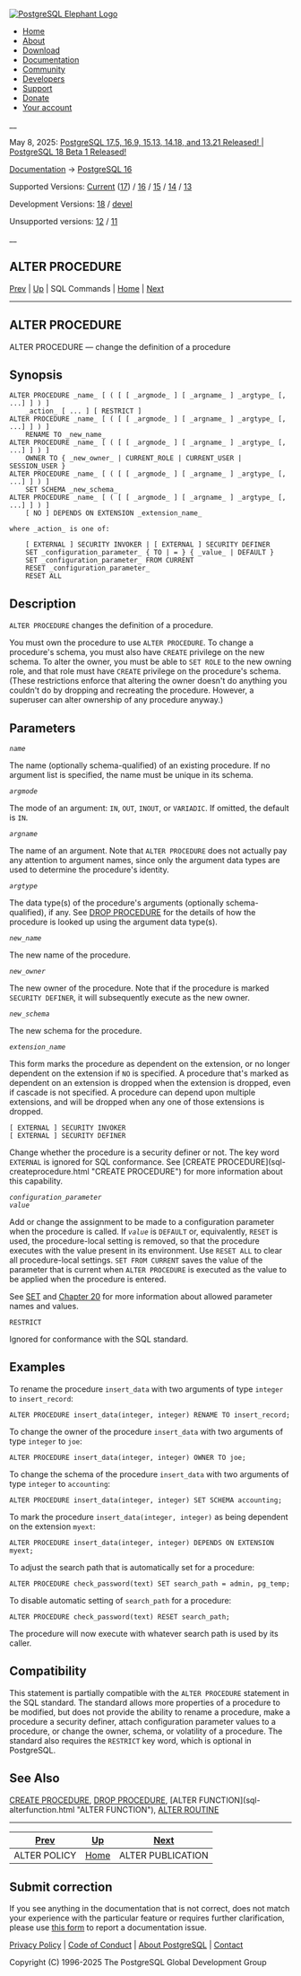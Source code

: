 [ ![PostgreSQL Elephant Logo](/media/img/about/press/elephant.png) ](/)

  * [Home](/ "Home")
  * [About](/about/ "About")
  * [Download](/download/ "Download")
  * [Documentation](/docs/ "Documentation")
  * [Community](/community/ "Community")
  * [Developers](/developer/ "Developers")
  * [Support](/support/ "Support")
  * [Donate](/about/donate/ "Donate")
  * [Your account](/account/ "Your account")

__

May 8, 2025: [ PostgreSQL 17.5, 16.9, 15.13, 14.18, and 13.21 Released! ](/about/news/postgresql-175-169-1513-1418-and-1321-released-3072/) | [ PostgreSQL 18 Beta 1 Released! ](/about/news/postgresql-18-beta-1-released-3070/)

[Documentation](/docs/ "Documentation") -> [PostgreSQL
16](/docs/16/index.html)

Supported Versions: [Current](/docs/current/sql-alterprocedure.html
"PostgreSQL 17 - ALTER PROCEDURE") ([17](/docs/17/sql-alterprocedure.html
"PostgreSQL 17 - ALTER PROCEDURE")) / [16](/docs/16/sql-alterprocedure.html
"PostgreSQL 16 - ALTER PROCEDURE") / [15](/docs/15/sql-alterprocedure.html
"PostgreSQL 15 - ALTER PROCEDURE") / [14](/docs/14/sql-alterprocedure.html
"PostgreSQL 14 - ALTER PROCEDURE") / [13](/docs/13/sql-alterprocedure.html
"PostgreSQL 13 - ALTER PROCEDURE")

Development Versions: [18](/docs/18/sql-alterprocedure.html "PostgreSQL 18 -
ALTER PROCEDURE") / [devel](/docs/devel/sql-alterprocedure.html "PostgreSQL
devel - ALTER PROCEDURE")

Unsupported versions: [12](/docs/12/sql-alterprocedure.html "PostgreSQL 12 -
ALTER PROCEDURE") / [11](/docs/11/sql-alterprocedure.html "PostgreSQL 11 -
ALTER PROCEDURE")

__

ALTER PROCEDURE  
---  
[Prev](sql-alterpolicy.html "ALTER POLICY")  | [Up](sql-commands.html "SQL Commands") | SQL Commands | [Home](index.html "PostgreSQL 16.9 Documentation") |  [Next](sql-alterpublication.html "ALTER PUBLICATION")  
  
* * *

## ALTER PROCEDURE

ALTER PROCEDURE — change the definition of a procedure

## Synopsis

    
    
    ALTER PROCEDURE _name_ [ ( [ [ _argmode_ ] [ _argname_ ] _argtype_ [, ...] ] ) ]
        _action_ [ ... ] [ RESTRICT ]
    ALTER PROCEDURE _name_ [ ( [ [ _argmode_ ] [ _argname_ ] _argtype_ [, ...] ] ) ]
        RENAME TO _new_name_
    ALTER PROCEDURE _name_ [ ( [ [ _argmode_ ] [ _argname_ ] _argtype_ [, ...] ] ) ]
        OWNER TO { _new_owner_ | CURRENT_ROLE | CURRENT_USER | SESSION_USER }
    ALTER PROCEDURE _name_ [ ( [ [ _argmode_ ] [ _argname_ ] _argtype_ [, ...] ] ) ]
        SET SCHEMA _new_schema_
    ALTER PROCEDURE _name_ [ ( [ [ _argmode_ ] [ _argname_ ] _argtype_ [, ...] ] ) ]
        [ NO ] DEPENDS ON EXTENSION _extension_name_
    
    where _action_ is one of:
    
        [ EXTERNAL ] SECURITY INVOKER | [ EXTERNAL ] SECURITY DEFINER
        SET _configuration_parameter_ { TO | = } { _value_ | DEFAULT }
        SET _configuration_parameter_ FROM CURRENT
        RESET _configuration_parameter_
        RESET ALL
    

## Description

`ALTER PROCEDURE` changes the definition of a procedure.

You must own the procedure to use `ALTER PROCEDURE`. To change a procedure's
schema, you must also have `CREATE` privilege on the new schema. To alter the
owner, you must be able to `SET ROLE` to the new owning role, and that role
must have `CREATE` privilege on the procedure's schema. (These restrictions
enforce that altering the owner doesn't do anything you couldn't do by
dropping and recreating the procedure. However, a superuser can alter
ownership of any procedure anyway.)

## Parameters

_`name`_

    

The name (optionally schema-qualified) of an existing procedure. If no
argument list is specified, the name must be unique in its schema.

_`argmode`_

    

The mode of an argument: `IN`, `OUT`, `INOUT`, or `VARIADIC`. If omitted, the
default is `IN`.

_`argname`_

    

The name of an argument. Note that `ALTER PROCEDURE` does not actually pay any
attention to argument names, since only the argument data types are used to
determine the procedure's identity.

_`argtype`_

    

The data type(s) of the procedure's arguments (optionally schema-qualified),
if any. See [DROP PROCEDURE](sql-dropprocedure.html "DROP PROCEDURE") for the
details of how the procedure is looked up using the argument data type(s).

_`new_name`_

    

The new name of the procedure.

_`new_owner`_

    

The new owner of the procedure. Note that if the procedure is marked `SECURITY
DEFINER`, it will subsequently execute as the new owner.

_`new_schema`_

    

The new schema for the procedure.

_`extension_name`_

    

This form marks the procedure as dependent on the extension, or no longer
dependent on the extension if `NO` is specified. A procedure that's marked as
dependent on an extension is dropped when the extension is dropped, even if
cascade is not specified. A procedure can depend upon multiple extensions, and
will be dropped when any one of those extensions is dropped.

`[ EXTERNAL ] SECURITY INVOKER`  
`[ EXTERNAL ] SECURITY DEFINER`

    

Change whether the procedure is a security definer or not. The key word
`EXTERNAL` is ignored for SQL conformance. See [CREATE PROCEDURE](sql-
createprocedure.html "CREATE PROCEDURE") for more information about this
capability.

_`configuration_parameter`_  
 _`value`_

    

Add or change the assignment to be made to a configuration parameter when the
procedure is called. If _`value`_ is `DEFAULT` or, equivalently, `RESET` is
used, the procedure-local setting is removed, so that the procedure executes
with the value present in its environment. Use `RESET ALL` to clear all
procedure-local settings. `SET FROM CURRENT` saves the value of the parameter
that is current when `ALTER PROCEDURE` is executed as the value to be applied
when the procedure is entered.

See [SET](sql-set.html "SET") and [Chapter 20](runtime-config.html
"Chapter 20. Server Configuration") for more information about allowed
parameter names and values.

`RESTRICT`

    

Ignored for conformance with the SQL standard.

## Examples

To rename the procedure `insert_data` with two arguments of type `integer` to
`insert_record`:

    
    
    ALTER PROCEDURE insert_data(integer, integer) RENAME TO insert_record;
    

To change the owner of the procedure `insert_data` with two arguments of type
`integer` to `joe`:

    
    
    ALTER PROCEDURE insert_data(integer, integer) OWNER TO joe;
    

To change the schema of the procedure `insert_data` with two arguments of type
`integer` to `accounting`:

    
    
    ALTER PROCEDURE insert_data(integer, integer) SET SCHEMA accounting;
    

To mark the procedure `insert_data(integer, integer)` as being dependent on
the extension `myext`:

    
    
    ALTER PROCEDURE insert_data(integer, integer) DEPENDS ON EXTENSION myext;
    

To adjust the search path that is automatically set for a procedure:

    
    
    ALTER PROCEDURE check_password(text) SET search_path = admin, pg_temp;
    

To disable automatic setting of `search_path` for a procedure:

    
    
    ALTER PROCEDURE check_password(text) RESET search_path;
    

The procedure will now execute with whatever search path is used by its
caller.

## Compatibility

This statement is partially compatible with the `ALTER PROCEDURE` statement in
the SQL standard. The standard allows more properties of a procedure to be
modified, but does not provide the ability to rename a procedure, make a
procedure a security definer, attach configuration parameter values to a
procedure, or change the owner, schema, or volatility of a procedure. The
standard also requires the `RESTRICT` key word, which is optional in
PostgreSQL.

## See Also

[CREATE PROCEDURE](sql-createprocedure.html "CREATE PROCEDURE"), [DROP
PROCEDURE](sql-dropprocedure.html "DROP PROCEDURE"), [ALTER FUNCTION](sql-
alterfunction.html "ALTER FUNCTION"), [ALTER ROUTINE](sql-alterroutine.html
"ALTER ROUTINE")

* * *

[Prev](sql-alterpolicy.html "ALTER POLICY")  | [Up](sql-commands.html "SQL Commands") |  [Next](sql-alterpublication.html "ALTER PUBLICATION")  
---|---|---  
ALTER POLICY  | [Home](index.html "PostgreSQL 16.9 Documentation") |  ALTER PUBLICATION  
  
## Submit correction

If you see anything in the documentation that is not correct, does not match
your experience with the particular feature or requires further clarification,
please use [this form](/account/comments/new/16/sql-alterprocedure.html/) to
report a documentation issue.

[Privacy Policy](/about/privacypolicy) | [Code of Conduct](/about/policies/coc/) | [About PostgreSQL](/about/) | [Contact](/about/contact/)  

Copyright (C) 1996-2025 The PostgreSQL Global Development Group

